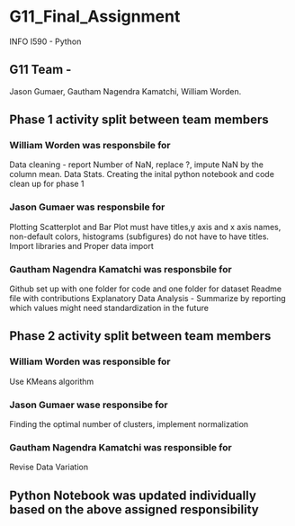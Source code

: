 # G11_Final_Assignment
INFO I590 - Python

## G11 Team - 
Jason Gumaer, 
Gautham Nagendra Kamatchi, 
William Worden.

## Phase 1 activity split between team members 

### William Worden was responsbile for 

Data cleaning - report Number of NaN, replace ?, impute NaN by the column mean. 
Data Stats. Creating the inital python notebook and code clean up for phase 1

### Jason Gumaer was responsbile for 

Plotting Scatterplot and Bar Plot must have titles,y axis and x axis names, non-default colors, histograms (subfigures) do not have to have titles.
Import libraries and  Proper data import

### Gautham Nagendra Kamatchi was responsbile for 

Github set up with one folder for code and one folder for dataset 
Readme file with contributions 
Explanatory Data Analysis - Summarize by reporting which values might need standardization in the future
 

## Phase 2 activity split between team members

### William Worden was responsible for

Use KMeans algorithm

### Jason Gumaer wase responsibe for

Finding the optimal number of clusters, implement normalization

### Gautham Nagendra Kamatchi was responsible for

Revise Data Variation

## Python Notebook was updated individually based on the above assigned responsibility
